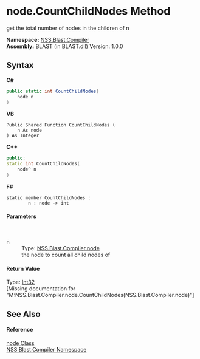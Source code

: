 # node.CountChildNodes Method 
 

get the total number of nodes in the children of n

**Namespace:**&nbsp;<a href="26a25caa-f50b-92ad-f15c-dbb9db1493ae">NSS.Blast.Compiler</a><br />**Assembly:**&nbsp;BLAST (in BLAST.dll) Version: 1.0.0

## Syntax

**C#**<br />
``` C#
public static int CountChildNodes(
	node n
)
```

**VB**<br />
``` VB
Public Shared Function CountChildNodes ( 
	n As node
) As Integer
```

**C++**<br />
``` C++
public:
static int CountChildNodes(
	node^ n
)
```

**F#**<br />
``` F#
static member CountChildNodes : 
        n : node -> int 

```


#### Parameters
&nbsp;<dl><dt>n</dt><dd>Type: <a href="7dc9b7e9-64ad-f224-ae1a-4e6639739f56">NSS.Blast.Compiler.node</a><br />the node to count all child nodes of</dd></dl>

#### Return Value
Type: <a href="https://docs.microsoft.com/dotnet/api/system.int32" target="_blank" rel="noopener noreferrer">Int32</a><br />\[Missing <returns> documentation for "M:NSS.Blast.Compiler.node.CountChildNodes(NSS.Blast.Compiler.node)"\]

## See Also


#### Reference
<a href="7dc9b7e9-64ad-f224-ae1a-4e6639739f56">node Class</a><br /><a href="26a25caa-f50b-92ad-f15c-dbb9db1493ae">NSS.Blast.Compiler Namespace</a><br />